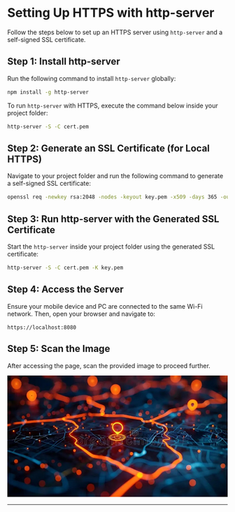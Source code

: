 # Setting Up HTTPS with http-server

Follow the steps below to set up an HTTPS server using `http-server` and a self-signed SSL certificate.

## Step 1: Install http-server

Run the following command to install `http-server` globally:

```sh
npm install -g http-server
```

To run `http-server` with HTTPS, execute the command below inside your project folder:

```sh
http-server -S -C cert.pem
```

## Step 2: Generate an SSL Certificate (for Local HTTPS)

Navigate to your project folder and run the following command to generate a self-signed SSL certificate:

```sh
openssl req -newkey rsa:2048 -nodes -keyout key.pem -x509 -days 365 -out cert.pem
```

## Step 3: Run http-server with the Generated SSL Certificate

Start the `http-server` inside your project folder using the generated SSL certificate:

```sh
http-server -S -C cert.pem -K key.pem
```

## Step 4: Access the Server

Ensure your mobile device and PC are connected to the same Wi-Fi network. Then, open your browser and navigate to:

```
https://localhost:8080
```

## Step 5: Scan the Image

After accessing the page, scan the provided image to proceed further.

![Scan this image](imagemarker.jpg)

---